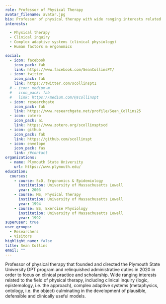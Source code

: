 ```yaml
---
role: Professor of Physical Therapy
avatar_filename: avatar.jpg
bio: Professor of physical therapy with wide ranging interests related to the field of physical therapy, including clinical inquiry (logic, epistemology, i.e. the approach), complex adaptive systems (metaphysics, ontology, i.e. the object) culminating in the development of plausible, defensible and clinically useful models.
interests:

  - Physical therapy
  - Clinical inquiry
  - Complex adaptive systems (clinical physiology)
  - Human factors & ergonomics

social:
  - icon: facebook
    icon_pack: fab
    link: https://www.facebook.com/SeanCollinsPT/
  - icon: twitter
    icon_pack: fab
    link: https://twitter.com/scollinspt1
  # - icon: medium-m
  #   icon_pack: fab
  #   link: https://medium.com/@scollinspt
  - icon: researchgate
    icon_pack: fab
    link: https://www.researchgate.net/profile/Sean_Collins25
  - icon: zotero
    icon_pack: ai
    link: https://www.zotero.org/scollinsptscd
  - icon: github
    icon_pack: fab
    link: https://github.com/scollinspt
  - icon: envelope
    icon_pack: fas
    link: /#contact
organizations:
  - name: Plymouth State University
    url: https://www.plymouth.edu/
education:
  courses:
    - course: ScD, Ergonomics & Epidemiology
      institution: University of Massachusetts Lowell
      year: 2003
    - course: MS, Physical Therapy
      institution: University of Massachusetts Lowell
      year: 1994
    - course: BS, Exercise Physiology
      institution: University of Massachusetts Lowell
      year: 1992
superuser: true
user_groups:
  - Researchers
  - Visitors
highlight_name: false
title: Sean Collins
email: ""
---
```


Professor of physical therapy that founded and directed the Plymouth State University DPT program and relinquished administrative duties in 2020 in order to focus on clinical practice and scholarship. Wide ranging interests related to the field of physical therapy, including clinical inquiry (logic, epistemology, i.e. the approach), complex adaptive systems (metaphysics, ontology, i.e. the object) culminating in the development of plausible, defensible and clinically useful models.
